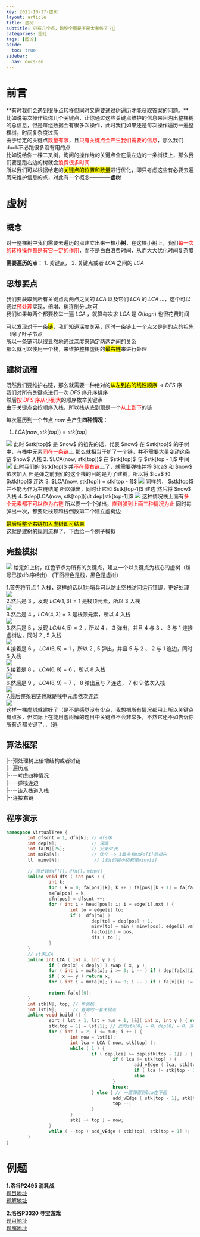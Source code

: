 ```yaml
---
key: 2021-10-17-虚树
layout: article
title: 虚树
subtitle: 只有几个点，跑整个图是不是太奢侈了？🤔
categories: 图论
tags: [图论]
aside:
  toc: true
sidebar:
  nav: docs-en
---
```


# 前言
**有时我们会遇到很多点转移但同时又需要通过树遍历才能获取答案的问题。**比如说每次操作给你几个关键点，让你通过这些关键点维护的信息来回溯出整棵树的总信息，但是每组数据会有很多次操作，此时我们如果还是每次操作遍历一遍整棵树，时间复杂度过高  
由于给定的关键点<span style="color: red;">数量有限</span>，且<span style="color: red;">只有关键点会产生我们需要的信息</span>，那么我们duck不必跑很多没有用的点  
比如说给你一棵二叉树，询问的操作给的关键点全在最左边的一条树枝上，那么我们要是跑右边的树就会<span style="color: red;">浪费很多时间</span>  
所以我们可以根据给定的<mark>关键点的位置和数量</mark>进行优化，即只考虑这些有必要去遍历来维护信息的点，对此有一个概念————<b>虚树</b>  

# 虚树

## 概念  

对一整棵树中我们需要去遍历的点建立出来一棵**小树**，在这棵小树上，我们<span style="color: red;">每一次的转移操作都是有它一定的作用</span>，而不是白白浪费时间，从而大大优化时间复杂度    

**需要遍历的点：** $1.$ 关键点， $2.$ 关键点或者 $LCA$ 之间的 $LCA$ 

## 思想要点

我们要获取到所有关键点两两点之间的 $LCA$ 以及它们 $LCA$ 的 $LCA$ ...，这个可以通过<span style="color: red;">预处理</span>实现，倍增、树连剖分..均可  
我们如果每两个都要枚举一遍 $LCA$ ，就算每次求 $LCA$ 是 $O(logn)$ 也很花费时间  

可以发现对于一条<mark>链</mark>，我们知道深度关系，同时一条链上一个点又是别的点的祖先（除了叶子节点  
所以一条链可以很显然地通过深度来确定两两之间的关系    
那么就可以使用一个栈，来维护整棵虚树的<mark>最右链</mark>来进行处理  

## 建树流程

既然我们要维护右链，那么就需要一种绝对的<mark>从左到右的线性顺序</mark> $\rightarrow$  $DFS$ 序  
我们对所有关键点进行一次 $DFS$ 序升序排序  
然后<span style="color: red;">按 $DFS$ 序从小到大</span>的顺序枚举关键点  
由于关键点会按顺序入栈，所以栈从底到顶是一个<span style="color: red;">从上到下</span>的链  

每次遍历到一个节点 $now$ 会产生**四种情况**：  
1. $LCA(now, stk[top]) = stk[top]$  
<img src="https://i.loli.net/2021/10/17/4rFXQf1ujNxRzP8.png">  
此时 $stk[top]$ 是 $now$ 的祖先的话，代表 $now$ 在 $stk[top]$ 的子树中，与栈中元素<span style="color: red;">同在一条链</span>上  
那么就相当于扩了一个链，并不需要大量变动这条链  
$now$ 入栈  
2. $LCA(now, stk[top])$ 在 $stk[top]$ 与 $stk[top - 1]$ 中间  
<img src="https://i.loli.net/2021/10/17/rg9xmKP1l7j4esQ.png">  
此时我们的 $stk[top]$ 并<span style="color: red;">不在最右链</span>上了，就需要弹栈并将 $lca$ 和 $now$ 依次加入  
  但是弹之前我们的这个栈的目的是为了建树，所以将 $lca$ 和 $stk[top]$ 连边  
3. $LCA(now, stk[top]) = stk[top - 1]$  
  <img src="https://i.loli.net/2021/10/17/sZxwE8W2lJABnLi.png">  
  同样的， $stk[top]$ 并不能再作为右链结尾  
  所以弹出，同时让它和 $stk[top-1]$ 建边  
  然后将 $now$ 入栈  
4. $dep[LCA(now, stk[top])]\lt dep[stk[top-1]]$  
 <img src="https://i.loli.net/2021/10/17/qRp4fObEzBGgZij.png">  
  这种情况栈上面有<span style="color: red;">多个元素都不可以作为右链</span>  
  所以要一个个弹出，<span style="color: red;">直到弹到上面三种情况为止</span>  
  同时每弹出一次，都要让栈顶和栈倒数第二个建立虚树边  

<mark>最后将整个右链加入虚树即可结束</mark>  
这就是建树的规则流程了，下面给一个例子模拟  

## 完整模拟

 <img src="https://i.loli.net/2021/10/17/8n7W1agUx5wMuPy.png">  
 给定如上树，红色节点为所有的关键点，建立一个以关键点为核心的虚树（编号已按dfs序给出）  
 (下面橙色是栈，黑色是虚树）  
   
 1.首先将节点 $1$ 入栈，这样的话以1为哨兵可以防止空栈访问运行错误，更好处理  
 <img src="https://i.loli.net/2021/10/17/OvbgfcnU6ZWtJ7z.png">  
 2.然后是 $3$ ，发现 $LCA(1,3)=1$ 是栈顶元素，所以 $3$ 入栈   
 <img src="https://i.loli.net/2021/10/17/AKHmwIT9SuR4blQ.png">  
 3.然后是 $4$ ，$LCA(4,3)=3$ 是栈顶元素，所以 $4$ 入栈  
 <img src="https://i.loli.net/2021/10/17/9pOasJbr8ue6E42.png">  
 3.然后是 $5$ ，发现 $LCA(4,5)=2$ ，所以 $4$ 、 $3$ 弹出，并且 $4$ 与 $3$ 、 $3$ 与 $1$ 连接虚树边，同时 $2$ , $5$ 入栈      
 <img src="https://i.loli.net/2021/10/17/VCUPhOqsEFceJ6X.png">  
 4.接着是 $6$ ， $LCA(6,5)=1$ ，所以 $2$ , $5$ 弹出，并且 $5$ 与 $2$  、 $2$ 与 $1$ 连边，同时 $6$ 入栈  
 <img src="https://i.loli.net/2021/10/17/QLalDv3FudOVSKm.png">  
 5.接着是 $8$ ， $LCA(6, 8)=6$ ，所以 $8$ 入栈  
 <img src="https://i.loli.net/2021/10/17/cDNs4agf86b9Biw.png">  
 6.然后是 $9$ ， $LCA(8, 9)=7$ ， $8$ 弹出且与 $7$ 连边， $7$ 和 $9$ 依次入栈  
 <img src="https://i.loli.net/2021/10/17/xyC2NeLQ1DTO6VZ.png">  
 7.最后整条右链也就是栈中元素依次连边  
 <img src="https://i.loli.net/2021/10/17/L6VbKqnlI7NXdD9.png">  
 这样一棵虚树就建好了（是不是感觉没有少点，我想把所有情况都用上所以关键点有点多，但实际上在能用虚树解的题目中关键点不会非常多，不然它还不如告诉你所有点都关键了...（逃  
   
## 算法框架  

|--预处理树上倍增结构或者树链  
|--遍历点  
|----考虑四种情况  
|----弹栈连边  
|----该入栈道入栈  
|--连接右链  

## 程序演示  

```cpp
namespace VirtualTree {
        int dfscnt = 1, dfn[N]; // dfs序
        int dep[N];             // 深度
        int fa[N][25];          // 父亲st表
        int mxFa[N];            // 优化 -> i最多有mxFa[i]层祖先
        ll  minv[N];             // 1到i的最小边权是minv[i]
        
        // 预处理fa[][]，dfn[]，minv[]
        inline void dfs ( int pos ) {
                int k;
                for ( k = 0; fa[pos][k]; k ++ ) fa[pos][k + 1] = fa[fa[pos][k]][k];
                mxFa[pos] = k;
                dfn[pos] = dfscnt ++;
                for ( int i = head[pos]; i; i = edge[i].nxt ) {
                        int to = edge[i].to;
                        if ( !dfn[to] ) 
                                dep[to] = dep[pos] + 1,
                                minv[to] = min ( minv[pos], edge[i].val ),
                                fa[to][0] = pos,
                                dfs ( to );
                }
        }
        // st求LCA
        inline int LCA ( int x, int y ) {
                if ( dep[x] < dep[y] ) swap ( x, y );
                for ( int i = mxFa[x]; i >= 0; i -- ) if ( dep[fa[x][i]] >= dep[y] ) x = fa[x][i];
                if ( x == y ) return x;
                for ( int i = mxFa[x]; i >= 0; i -- ) if ( fa[x][i] != fa[y][i] ) x = fa[x][i],
                                                                                  y = fa[y][i];
                return fa[x][0];
        }
        int stk[N], top; // 单调栈
        int lst[N];      // 查询的一套关键点
        inline void build () {
                sort ( lst + 1, lst + num + 1, [&]( int x, int y ) { return dfn[x] < dfn[y]; } ); // 按dfs序排序
                stk[top = 1] = lst[1]; // 此时stk[0] = 0，dep[0] = 0，深度最小的哨兵
                for ( int i = 2; i <= num; i ++ ) {
                        int now = lst[i];
                        int lca = LCA ( now, stk[top] );
                        while ( 1 ) {
                                if ( dep[lca] >= dep[stk[top - 1]] ) { // lca已在下面，应作为右链元素了
                                        if ( lca != stk[top] ) {       // top要删掉了
                                                add_vEdge ( lca, stk[top] );
                                                if ( lca != stk[top - 1] ) stk[top] = lca; // lca加入
                                                else                       top --;         // lca已有
                                        }
                                        break;
                                } else { // 一直弹直到lca在下面
                                        add_vEdge ( stk[top - 1], stk[top] );
                                        top --;
                                }
                        }
                        stk[ ++ top ] = now;
                }
                while ( --top ) add_vEdge ( stk[top], stk[top + 1] );
        }
}
```

# 例题  
**1.洛谷P2495 消耗战**  
<a href="https://www.luogu.com.cn/problem/P2495">题目地址</a>   
<a href="https://github.com/Chivas-Regal/ACM/blob/main/Code/%E5%9B%BE%E8%AE%BA/%E6%A0%91%E4%B8%8A%E9%97%AE%E9%A2%98/%E8%99%9A%E6%A0%91/%E6%B4%9B%E8%B0%B7P2495_%E6%B6%88%E8%80%97%E6%88%98.md">题解地址</a>   
    
**2.洛谷P3320 寻宝游戏**  
<a href="https://www.luogu.com.cn/problem/P3320">题目地址</a>  
<a href="https://github.com/Chivas-Regal/ACM/blob/main/Code/%E5%9B%BE%E8%AE%BA/%E6%A0%91%E4%B8%8A%E9%97%AE%E9%A2%98/%E8%99%9A%E6%A0%91/%E6%B4%9B%E8%B0%B7P3320_%E5%AF%BB%E5%AE%9D%E6%B8%B8%E6%88%8F.md">题解地址</a>
 
 
 
 
